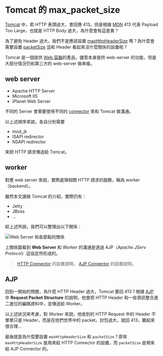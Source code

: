 # Tomcat 的 max_packet_size

[Tomcat](https://tomcat.apache.org/index.html) 中，若 HTTP 表頭過大，會回應 413。但是根據 [MDN](https://developer.mozilla.org/en-US/docs/Web/HTTP/Status/413) 413 代表 Payload Too Large，也就是 HTTP Body 過大，為什麼會有這差異？

為了避免 Header 過大，我們不是應該設置 [maxHttpHeaderSize](https://tomcat.apache.org/tomcat-7.0-doc/config/http.html) 嗎？為什麼會需要設置 [packetSize](https://tomcat.apache.org/tomcat-7.0-doc/config/ajp.html) 這和 Header 看起來沒什麼關係的設置呢？

Tomcat 是一個提供 [Web 容器](https://zh.wikipedia.org/wiki/Java_Servlet)的產品，儘管本身提供 web-server 的功能，但是大部分情況仍和第三方的 web-server 做串接。

## web server

- Apache HTTP Server
- Microsoft IIS
- iPlanet Web Server

不同的 Server 會需要使用不同的 [connector](https://tomcat.apache.org/connectors-doc/index.html) 來和 Tomcat 做溝通。

以上述順序來說，各自分別需要

- mod_jk
- ISAPI redirector
- NSAPI redirector

來把 HTTP 請求傳送給 Tomcat。

## worker

對應 web server 來說，實際處理相關 HTTP 請求的服務，稱為 worker（backend）。

雖然本文謹做 Tomcat 的介紹，實際仍有：

- Jetty
- JBoss
- ...

綜上述所說，我們可以整理出以下關係：

![Web Server 和各節點的關係](https://www.plantuml.com/plantuml/png/NOzDou9G48Ntyoi6zu8VktVnOhI9Lf622sbniy74wroREmOH_VVC8g7bEVFC0oVpQaJ7teBlMXwCc1vhrm-EYJNNcoKKgjLmOmcgJL7iS6rROZsWyHZ1byMWf2Fc95UI0E-0-A4TCzNgP7w8N_rg-ridy82gTDBHEwSGOIXjSzRm7sFymrcrfyj8NY5URWaaIqWdS793HdoQ5Zq1)

上關係圖看到 **Web Server** 和 Worker 的溝通是透過 AJP（_Apache JServ Protocol_）這協定所形成的。

> [HTTP Connector](https://tomcat.apache.org/tomcat-7.0-doc/config/http.html) 的設置說明。
> [AJP Connector](https://tomcat.apache.org/tomcat-7.0-doc/config/ajp.html) 的設置說明。

## AJP

回到一開始的問題，為什麼 HTTP Header 過大，Tomcat 要回 413？根據 [AJP](https://tomcat.apache.org/connectors-doc/ajp/ajpv13a.html) 中 **Request Packet Structure** 的說明，他會把 HTTP Header 和一些資訊整合進二進位的編碼資料中，並傳送給 Worker。

以上述狀況來考慮，對 Worker 來說，他收到的 HTTP Request 中的 Header 不單單只是 Header，而是在他們世界中的 packet。封包過大，就回 413，聽起來很合理...

最後就是為什麼要設置 `maxHttpHeaderSize` 和 `packetSize`？原來 `maxHttpHeaderSize` 是用來給 HTTP Connector 的設置，而 `packetSize` 是用來給 AJP Connector 的。
